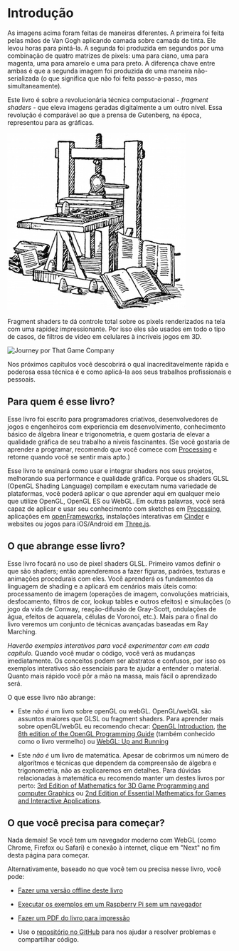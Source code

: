 # Introdução

<canvas id="custom" class="canvas" data-fragment-url="cmyk-halftone.frag" data-textures="vangogh.jpg" width="700px" height="320px"></canvas>

As imagens acima foram feitas de maneiras diferentes. A primeira foi feita pelas mãos de Van Gogh aplicando camada sobre camada de tinta. Ele levou horas para pintá-la. A segunda foi produzida em segundos por uma combinação de quatro matrizes de pixels: uma para ciano, uma para magenta, uma para amarelo e uma para preto. A diferença chave entre ambas é que a segunda imagem foi produzida de uma maneira não-serializada (o que significa que não foi feita passo-a-passo, mas simultaneamente).

Este livro é sobre a revolucionária técnica computacional - *fragment shaders* - que eleva imagens geradas digitalmente a um outro nível. Essa revolução é comparável ao que a prensa de Gutenberg, na época, representou para as gráficas.

![Prensa de Gutenberg](gutenpress.jpg)

Fragment shaders te dá controle total sobre os pixels renderizados na tela com uma rapidez impressionante. Por isso eles são usados em todo o tipo de casos, de filtros de video em celulares à incríveis jogos em 3D.

![Journey por That Game Company](journey.jpg)

Nos próximos capítulos você descobrirá o qual inacreditavelmente rápida e poderosa essa técnica é e como aplicá-la aos seus trabalhos profissionais e pessoais.

## Para quem é esse livro?

Esse livro foi escrito para programadores criativos, desenvolvedores de jogos e engenheiros com experiencia em desenvolvimento, conhecimento básico de álgebra linear e trigonometria, e quem gostaria de elevar a qualidade gráfica de seu trabalho a níveis fascinantes. (Se você gostaria de aprender a programar, recomendo que você comece com [Processing](https://processing.org/) e retorne quando você se sentir mais apto.)

Esse livro te ensinará como usar e integrar shaders nos seus projetos, melhorando sua performance e qualidade gráfica. Porque os shaders GLSL (OpenGL Shading Language) compilam e executam numa variedade de plataformas, você poderá aplicar o que aprender aqui em qualquer meio que utilize OpenGL, OpenGL ES ou WebGL. Em outras palavras, você será capaz de aplicar e usar seu conhecimento com sketches em [Processing](https://processing.org/), aplicações em [openFrameworks](http://openframeworks.cc/), instalações interativas em [Cinder](http://libcinder.org/) e websites ou jogos para iOS/Android em [Three.js](http://threejs.org/).

## O que abrange esse livro?

Esse livro focará no uso de pixel shaders GLSL. Primeiro vamos definir o que são shaders; então aprenderemos a fazer figuras, padrões, texturas e animações procedurais com eles. Você aprenderá os fundamentos da linguagem de shading e a aplicará em cenários mais úteis como: processamento de imagem (operações de imagem, convoluções matriciais, desfocamento, filtros de cor, lookup tables e outros efeitos) e simulações (o jogo da vida de Conway, reação-difusão de Gray-Scott, ondulações de água, efeitos de aquarela, células de Voronoi, etc.). Mais para o final do livro veremos um conjunto de técnicas avançadas baseadas em Ray Marching.

*Haverão exemplos interativos para você experimentar com em cada capítulo.* Quando você mudar o código, você verá as mudanças imediatamente. Os conceitos podem ser abstratos e confusos, por isso os exemplos interativos são essenciais para te ajudar a entender o material. Quanto mais rápido você pôr a mão na massa, mais fácil o aprendizado será.

O que esse livro não abrange:

* Este *não é* um livro sobre openGL ou webGL. OpenGL/webGL são assuntos maiores que GLSL ou fragment shaders. Para aprender mais sobre openGL/webGL eu recomendo checar: [OpenGL Introduction](https://open.gl/introduction), [the 8th edition of the OpenGL Programming Guide](http://www.amazon.com/OpenGL-Programming-Guide-Official-Learning/dp/0321773039/ref=sr_1_1?s=books&ie=UTF8&qid=1424007417&sr=1-1&keywords=open+gl+programming+guide) (também conhecido como o livro vermelho) ou [WebGL: Up and Running](http://www.amazon.com/WebGL-Up-Running-Tony-Parisi/dp/144932357X/ref=sr_1_4?s=books&ie=UTF8&qid=1425147254&sr=1-4&keywords=webgl)

* Este *não é* um livro de matemática. Apesar de cobrirmos um número de algorítmos e técnicas que dependem da compreensão de álgebra e trigonometria, não as explicaremos em detalhes. Para dúvidas relacionadas à matemática eu recomendo manter um destes livros por perto: [3rd Edition of Mathematics for 3D Game Programming and computer Graphics](http://www.amazon.com/Mathematics-Programming-Computer-Graphics-Third/dp/1435458869/ref=sr_1_1?ie=UTF8&qid=1424007839&sr=8-1&keywords=mathematics+for+games) ou [2nd Edition of Essential Mathematics for Games and Interactive Applications](http://www.amazon.com/Essential-Mathematics-Games-Interactive-Applications/dp/0123742978/ref=sr_1_1?ie=UTF8&qid=1424007889&sr=8-1&keywords=essentials+mathematics+for+developers).

## O que você precisa para começar?

Nada demais! Se você tem um navegador moderno com WebGL (como Chrome, Firefox ou Safari) e conexão à internet, clique em "Next" no fim desta página para começar.

Alternativamente, baseado no que você tem ou precisa nesse livro, você pode:

- [Fazer uma versão offline deste livro](https://thebookofshaders.com/appendix/00/)

- [Executar os exemplos em um Raspberry Pi sem um navegador](https://thebookofshaders.com/appendix/01/)

- [Fazer um PDF do livro para impressão](https://thebookofshaders.com/appendix/02/)

- Use o [repositório no GitHub](https://github.com/patriciogonzalezvivo/thebookofshaders) para nos ajudar a resolver problemas e compartilhar código.

